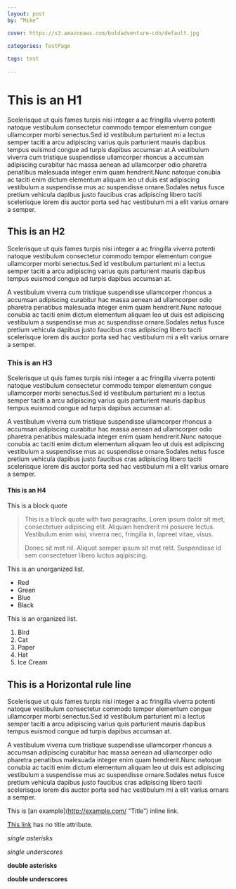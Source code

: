 ```yaml
---
layout: post
by: “Mike”

cover: https://s3.amazonaws.com/boldadventure-cdn/default.jpg

categories: TestPage
  
tags: test
  
---
```


# This is an H1

Scelerisque ut quis fames turpis nisi integer a ac fringilla viverra potenti natoque vestibulum consectetur commodo tempor elementum congue ullamcorper morbi senectus.Sed id vestibulum parturient mi a lectus semper taciti a arcu adipiscing varius quis parturient mauris dapibus tempus euismod congue ad turpis dapibus accumsan at.A vestibulum viverra cum tristique suspendisse ullamcorper rhoncus a accumsan adipiscing curabitur hac massa aenean ad ullamcorper odio pharetra penatibus malesuada integer enim quam hendrerit.Nunc natoque conubia ac taciti enim dictum elementum aliquam leo ut duis est adipiscing vestibulum a suspendisse mus ac suspendisse ornare.Sodales netus fusce pretium vehicula dapibus justo faucibus cras adipiscing libero taciti scelerisque lorem dis auctor porta sed hac vestibulum mi a elit varius ornare a semper.

## This is an H2

Scelerisque ut quis fames turpis nisi integer a ac fringilla viverra potenti natoque vestibulum consectetur commodo tempor elementum congue ullamcorper morbi senectus.Sed id vestibulum parturient mi a lectus semper taciti a arcu adipiscing varius quis parturient mauris dapibus tempus euismod congue ad turpis dapibus accumsan at.

A vestibulum viverra cum tristique suspendisse ullamcorper rhoncus a accumsan adipiscing curabitur hac massa aenean ad ullamcorper odio pharetra penatibus malesuada integer enim quam hendrerit.Nunc natoque conubia ac taciti enim dictum elementum aliquam leo ut duis est adipiscing vestibulum a suspendisse mus ac suspendisse ornare.Sodales netus fusce pretium vehicula dapibus justo faucibus cras adipiscing libero taciti scelerisque lorem dis auctor porta sed hac vestibulum mi a elit varius ornare a semper.

### This is an H3

Scelerisque ut quis fames turpis nisi integer a ac fringilla viverra potenti natoque vestibulum consectetur commodo tempor elementum congue ullamcorper morbi senectus.Sed id vestibulum parturient mi a lectus semper taciti a arcu adipiscing varius quis parturient mauris dapibus tempus euismod congue ad turpis dapibus accumsan at.

A vestibulum viverra cum tristique suspendisse ullamcorper rhoncus a accumsan adipiscing curabitur hac massa aenean ad ullamcorper odio pharetra penatibus malesuada integer enim quam hendrerit.Nunc natoque conubia ac taciti enim dictum elementum aliquam leo ut duis est adipiscing vestibulum a suspendisse mus ac suspendisse ornare.Sodales netus fusce pretium vehicula dapibus justo faucibus cras adipiscing libero taciti scelerisque lorem dis auctor porta sed hac vestibulum mi a elit varius ornare a semper.

#### This is an H4

This is a block quote

> This is a block quote with two paragraphs. Loren ipsum dolor sit met,
> consectetuer adipiscing elit. Aliquam hendrerit mi posuere lectus.
> Vestibulum enim wisi, viverra nec, fringilla in, lapreet vitae, visus.
> 
> Donec sit met nil. Aliquot semper ipsum sit met relit. Suspendisse
> id sem consectetuer libero luctus aqipiscing.

This is an unorganized list.

* Red
* Green
* Blue
* Black

This is an organized list.

1. Bird
2. Cat
3. Paper
4. Hat
5. Ice Cream

This is a Horizontal rule line
---

Scelerisque ut quis fames turpis nisi integer a ac fringilla viverra potenti natoque vestibulum consectetur commodo tempor elementum congue ullamcorper morbi senectus.Sed id vestibulum parturient mi a lectus semper taciti a arcu adipiscing varius quis parturient mauris dapibus tempus euismod congue ad turpis dapibus accumsan at.

A vestibulum viverra cum tristique suspendisse ullamcorper rhoncus a accumsan adipiscing curabitur hac massa aenean ad ullamcorper odio pharetra penatibus malesuada integer enim quam hendrerit.Nunc natoque conubia ac taciti enim dictum elementum aliquam leo ut duis est adipiscing vestibulum a suspendisse mus ac suspendisse ornare.Sodales netus fusce pretium vehicula dapibus justo faucibus cras adipiscing libero taciti scelerisque lorem dis auctor porta sed hac vestibulum mi a elit varius ornare a semper.

This is [an example](http://example.com/ “Title”) inline link.

[This link](http://example.net/) has no title attribute.

*single asterisks*

_single underscores_

**double asterisks**

__double underscores__


